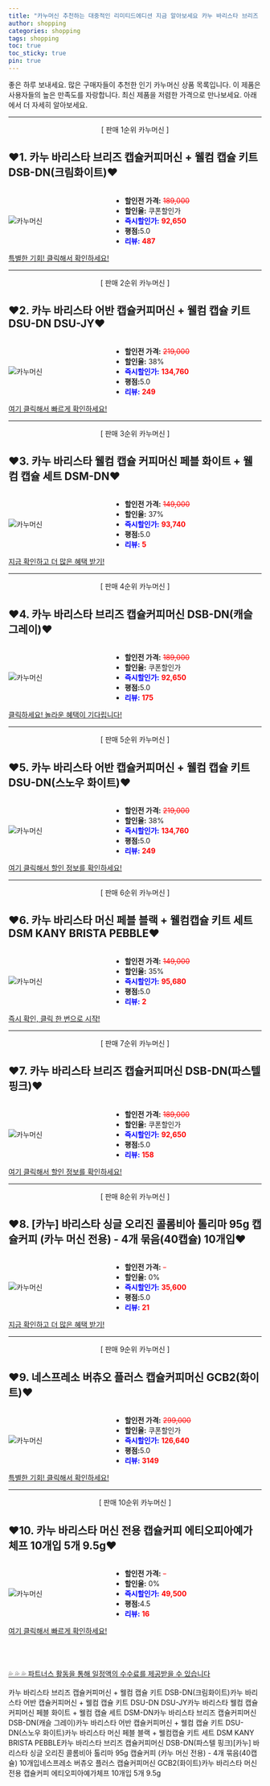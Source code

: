 ```yaml
---
title: "카누머신 추천하는 대중적인 리미티드에디션 지금 알아보세요 카누 바리스타 브리즈 캡슐커피머신 +"
author: shopping
categories: shopping
tags: shopping
toc: true
toc_sticky: true
pin: true
---
```

좋은 하루 보내세요. 많은 구매자들이 추천한 인기 카누머신 상품 목록입니다. 이 제품은 사용자들의 높은 만족도를 자랑합니다. 최신 제품을 저렴한 가격으로 만나보세요. 아래에서 더 자세히 알아보세요.

---
<p class="toplist" style="margin: 0 auto; display: block; width: fit-content;">[ 판매 1순위 카누머신 ]</p>

<h2><strong>❤️1. 카누 바리스타 브리즈 캡슐커피머신 + 웰컴 캡슐 키트 DSB-DN(크림화이트)❤️</strong></h2>

<div style="display: flex; align-items: center;">
    <div style="flex: 0.4;">
        <img src="https://thumbnail6.coupangcdn.com/thumbnails/remote/230x230ex/image/retail/images/543720645771945-ad78d314-2cbc-480b-b9dc-b15ef91cdd3d.jpg" alt="카누머신" style="max-width: 100%;">
    </div>
    <div style="flex: 0.6; margin-left: 10px;">
        <ul>
            <li><strong>할인전 가격:</strong> <del style="color: red;">189,000</del></li>
            <li><strong>할인율:</strong> 쿠폰할인가</li>
            <li><span style='color:blue'><strong>즉시할인가:</strong></span> <span style='color:red'><strong>92,650</strong></span></li>
            <li><strong>평점:</strong>5.0</li>
            <li><span style='color:blue'><strong>리뷰:</strong></span> <span style='color:red'><strong>487</strong></span></li>
        </ul>
    </div>
</div>
<div class="center">
    <a href="https://William4Davisa.github.io?lptag=AF9450613&subid=githubio&pageKey=7600290273&traceid=V0-153&itemId=20103609697&vendorItemId=84884171163" class="myButton">
        특별한 기회! 클릭해서 확인하세요!
    </a>
</div>


---
<p class="toplist" style="margin: 0 auto; display: block; width: fit-content;">[ 판매 2순위 카누머신 ]</p>

<h2><strong>❤️2. 카누 바리스타 어반 캡슐커피머신 + 웰컴 캡슐 키트 DSU-DN DSU-JY❤️</strong></h2>

<div style="display: flex; align-items: center;">
    <div style="flex: 0.4;">
        <img src="https://thumbnail7.coupangcdn.com/thumbnails/remote/230x230ex/image/retail/images/2844801182386205-f96a9ed1-9fe0-4749-87c6-43e3a92bcd22.jpg" alt="카누머신" style="max-width: 100%;">
    </div>
    <div style="flex: 0.6; margin-left: 10px;">
        <ul>
            <li><strong>할인전 가격:</strong> <del style="color: red;">219,000</del></li>
            <li><strong>할인율:</strong> 38%</li>
            <li><span style='color:blue'><strong>즉시할인가:</strong></span> <span style='color:red'><strong>134,760</strong></span></li>
            <li><strong>평점:</strong>5.0</li>
            <li><span style='color:blue'><strong>리뷰:</strong></span> <span style='color:red'><strong>249</strong></span></li>
        </ul>
    </div>
</div>
<div class="center">
    <a href="https://William4Davisa.github.io?lptag=AF9450613&subid=githubio&pageKey=7099859918&traceid=V0-153&itemId=17719340642&vendorItemId=84884171120" class="myButton">
        여기 클릭해서 빠르게 확인하세요!
    </a>
</div>


---
<p class="toplist" style="margin: 0 auto; display: block; width: fit-content;">[ 판매 3순위 카누머신 ]</p>

<h2><strong>❤️3. 카누 바리스타 웰컴 캡슐 커피머신 페블 화이트 + 웰컴 캡슐 세트 DSM-DN❤️</strong></h2>

<div style="display: flex; align-items: center;">
    <div style="flex: 0.4;">
        <img src="https://thumbnail8.coupangcdn.com/thumbnails/remote/230x230ex/image/retail/images/2024/04/08/10/8/131e21f2-58fd-4958-b8bc-79c4467e8c1b.jpg" alt="카누머신" style="max-width: 100%;">
    </div>
    <div style="flex: 0.6; margin-left: 10px;">
        <ul>
            <li><strong>할인전 가격:</strong> <del style="color: red;">149,000</del></li>
            <li><strong>할인율:</strong> 37%</li>
            <li><span style='color:blue'><strong>즉시할인가:</strong></span> <span style='color:red'><strong>93,740</strong></span></li>
            <li><strong>평점:</strong>5.0</li>
            <li><span style='color:blue'><strong>리뷰:</strong></span> <span style='color:red'><strong>5</strong></span></li>
        </ul>
    </div>
</div>
<div class="center">
    <a href="https://William4Davisa.github.io?lptag=AF9450613&subid=githubio&pageKey=8017178132&traceid=V0-153&itemId=22392566999&vendorItemId=89437511336" class="myButton">
        지금 확인하고 더 많은 혜택 받기!
    </a>
</div>


---
<p class="toplist" style="margin: 0 auto; display: block; width: fit-content;">[ 판매 4순위 카누머신 ]</p>

<h2><strong>❤️4. 카누 바리스타 브리즈 캡슐커피머신 DSB-DN(캐슬 그레이)❤️</strong></h2>

<div style="display: flex; align-items: center;">
    <div style="flex: 0.4;">
        <img src="https://thumbnail9.coupangcdn.com/thumbnails/remote/230x230ex/image/retail/images/3472473582231535-2209eb7e-95a1-4ba8-8c75-a683e8fc0aac.png" alt="카누머신" style="max-width: 100%;">
    </div>
    <div style="flex: 0.6; margin-left: 10px;">
        <ul>
            <li><strong>할인전 가격:</strong> <del style="color: red;">189,000</del></li>
            <li><strong>할인율:</strong> 쿠폰할인가</li>
            <li><span style='color:blue'><strong>즉시할인가:</strong></span> <span style='color:red'><strong>92,650</strong></span></li>
            <li><strong>평점:</strong>5.0</li>
            <li><span style='color:blue'><strong>리뷰:</strong></span> <span style='color:red'><strong>175</strong></span></li>
        </ul>
    </div>
</div>
<div class="center">
    <a href="https://William4Davisa.github.io?lptag=AF9450613&subid=githubio&pageKey=7714284036&traceid=V0-153&itemId=20686673804&vendorItemId=87414003031" class="myButton">
        클릭하세요! 놀라운 혜택이 기다립니다!
    </a>
</div>


---
<p class="toplist" style="margin: 0 auto; display: block; width: fit-content;">[ 판매 5순위 카누머신 ]</p>

<h2><strong>❤️5. 카누 바리스타 어반 캡슐커피머신 + 웰컴 캡슐 키트 DSU-DN(스노우 화이트)❤️</strong></h2>

<div style="display: flex; align-items: center;">
    <div style="flex: 0.4;">
        <img src="https://thumbnail6.coupangcdn.com/thumbnails/remote/230x230ex/image/retail/images/636929958995259-c2bc67f7-c3e1-4876-a89b-ea1472e8f088.png" alt="카누머신" style="max-width: 100%;">
    </div>
    <div style="flex: 0.6; margin-left: 10px;">
        <ul>
            <li><strong>할인전 가격:</strong> <del style="color: red;">219,000</del></li>
            <li><strong>할인율:</strong> 38%</li>
            <li><span style='color:blue'><strong>즉시할인가:</strong></span> <span style='color:red'><strong>134,760</strong></span></li>
            <li><strong>평점:</strong>5.0</li>
            <li><span style='color:blue'><strong>리뷰:</strong></span> <span style='color:red'><strong>249</strong></span></li>
        </ul>
    </div>
</div>
<div class="center">
    <a href="https://William4Davisa.github.io?lptag=AF9450613&subid=githubio&pageKey=7099859918&traceid=V0-153&itemId=17719340638&vendorItemId=84884171100" class="myButton">
        여기 클릭해서 할인 정보를 확인하세요!
    </a>
</div>


---
<p class="toplist" style="margin: 0 auto; display: block; width: fit-content;">[ 판매 6순위 카누머신 ]</p>

<h2><strong>❤️6. 카누 바리스타 머신 페블 블랙 + 웰컴캡슐 키트 세트 DSM KANY BRISTA PEBBLE❤️</strong></h2>

<div style="display: flex; align-items: center;">
    <div style="flex: 0.4;">
        <img src="https://thumbnail7.coupangcdn.com/thumbnails/remote/230x230ex/image/retail/images/2024/04/15/11/5/0cdbf25b-bca5-46a9-bd72-4be1e839a879.jpg" alt="카누머신" style="max-width: 100%;">
    </div>
    <div style="flex: 0.6; margin-left: 10px;">
        <ul>
            <li><strong>할인전 가격:</strong> <del style="color: red;">149,000</del></li>
            <li><strong>할인율:</strong> 35%</li>
            <li><span style='color:blue'><strong>즉시할인가:</strong></span> <span style='color:red'><strong>95,680</strong></span></li>
            <li><strong>평점:</strong>5.0</li>
            <li><span style='color:blue'><strong>리뷰:</strong></span> <span style='color:red'><strong>2</strong></span></li>
        </ul>
    </div>
</div>
<div class="center">
    <a href="https://William4Davisa.github.io?lptag=AF9450613&subid=githubio&pageKey=8032096127&traceid=V0-153&itemId=22461902119&vendorItemId=89505070969" class="myButton">
        즉시 확인, 클릭 한 번으로 시작!
    </a>
</div>


---
<p class="toplist" style="margin: 0 auto; display: block; width: fit-content;">[ 판매 7순위 카누머신 ]</p>

<h2><strong>❤️7. 카누 바리스타 브리즈 캡슐커피머신 DSB-DN(파스텔 핑크)❤️</strong></h2>

<div style="display: flex; align-items: center;">
    <div style="flex: 0.4;">
        <img src="https://thumbnail8.coupangcdn.com/thumbnails/remote/230x230ex/image/retail/images/3475520673326679-97169a98-bec0-4e53-8247-524fde919cf5.png" alt="카누머신" style="max-width: 100%;">
    </div>
    <div style="flex: 0.6; margin-left: 10px;">
        <ul>
            <li><strong>할인전 가격:</strong> <del style="color: red;">189,000</del></li>
            <li><strong>할인율:</strong> 쿠폰할인가</li>
            <li><span style='color:blue'><strong>즉시할인가:</strong></span> <span style='color:red'><strong>92,650</strong></span></li>
            <li><strong>평점:</strong>5.0</li>
            <li><span style='color:blue'><strong>리뷰:</strong></span> <span style='color:red'><strong>158</strong></span></li>
        </ul>
    </div>
</div>
<div class="center">
    <a href="https://William4Davisa.github.io?lptag=AF9450613&subid=githubio&pageKey=7099859934&traceid=V0-153&itemId=17719340690&vendorItemId=87414003003" class="myButton">
        여기 클릭해서 할인 정보를 확인하세요!
    </a>
</div>


---
<p class="toplist" style="margin: 0 auto; display: block; width: fit-content;">[ 판매 8순위 카누머신 ]</p>

<h2><strong>❤️8. [카누] 바리스타 싱글 오리진 콜롬비아 톨리마 95g 캡슐커피 (카누 머신 전용) - 4개 묶음(40캡슐) 10개입❤️</strong></h2>

<div style="display: flex; align-items: center;">
    <div style="flex: 0.4;">
        <img src="https://thumbnail9.coupangcdn.com/thumbnails/remote/230x230ex/image/vendor_inventory/5c12/c19bb95190f3ab268651b18249cc2bb375b9060db26ba94dc15b6c26d26a.jpg" alt="카누머신" style="max-width: 100%;">
    </div>
    <div style="flex: 0.6; margin-left: 10px;">
        <ul>
            <li><strong>할인전 가격:</strong> <del style="color: red;">-</del></li>
            <li><strong>할인율:</strong> 0%</li>
            <li><span style='color:blue'><strong>즉시할인가:</strong></span> <span style='color:red'><strong>35,600</strong></span></li>
            <li><strong>평점:</strong>5.0</li>
            <li><span style='color:blue'><strong>리뷰:</strong></span> <span style='color:red'><strong>21</strong></span></li>
        </ul>
    </div>
</div>
<div class="center">
    <a href="https://William4Davisa.github.io?lptag=AF9450613&subid=githubio&pageKey=7783384711&traceid=V0-153&itemId=20975622287&vendorItemId=88040502123" class="myButton">
        지금 확인하고 더 많은 혜택 받기!
    </a>
</div>


---
<p class="toplist" style="margin: 0 auto; display: block; width: fit-content;">[ 판매 9순위 카누머신 ]</p>

<h2><strong>❤️9. 네스프레소 버츄오 플러스 캡슐커피머신 GCB2(화이트)❤️</strong></h2>

<div style="display: flex; align-items: center;">
    <div style="flex: 0.4;">
        <img src="https://thumbnail10.coupangcdn.com/thumbnails/remote/230x230ex/image/retail/images/1133267835437775-fbc7a425-29c3-489b-ad29-73d9c9e7b843.jpg" alt="카누머신" style="max-width: 100%;">
    </div>
    <div style="flex: 0.6; margin-left: 10px;">
        <ul>
            <li><strong>할인전 가격:</strong> <del style="color: red;">299,000</del></li>
            <li><strong>할인율:</strong> 쿠폰할인가</li>
            <li><span style='color:blue'><strong>즉시할인가:</strong></span> <span style='color:red'><strong>126,640</strong></span></li>
            <li><strong>평점:</strong>5.0</li>
            <li><span style='color:blue'><strong>리뷰:</strong></span> <span style='color:red'><strong>3149</strong></span></li>
        </ul>
    </div>
</div>
<div class="center">
    <a href="https://William4Davisa.github.io?lptag=AF9450613&subid=githubio&pageKey=5170625575&traceid=V0-153&itemId=5454781091&vendorItemId=83983552435" class="myButton">
        특별한 기회! 클릭해서 확인하세요!
    </a>
</div>


---
<p class="toplist" style="margin: 0 auto; display: block; width: fit-content;">[ 판매 10순위 카누머신 ]</p>

<h2><strong>❤️10. 카누 바리스타 머신 전용 캡슐커피 에티오피아예가체프 10개입 5개 9.5g❤️</strong></h2>

<div style="display: flex; align-items: center;">
    <div style="flex: 0.4;">
        <img src="https://thumbnail7.coupangcdn.com/thumbnails/remote/230x230ex/image/retail/images/60d9989d-7888-41bc-afd5-56f31b7baf221758446976217351699.png" alt="카누머신" style="max-width: 100%;">
    </div>
    <div style="flex: 0.6; margin-left: 10px;">
        <ul>
            <li><strong>할인전 가격:</strong> <del style="color: red;">-</del></li>
            <li><strong>할인율:</strong> 0%</li>
            <li><span style='color:blue'><strong>즉시할인가:</strong></span> <span style='color:red'><strong>49,500</strong></span></li>
            <li><strong>평점:</strong>4.5</li>
            <li><span style='color:blue'><strong>리뷰:</strong></span> <span style='color:red'><strong>16</strong></span></li>
        </ul>
    </div>
</div>
<div class="center">
    <a href="https://William4Davisa.github.io?lptag=AF9450613&subid=githubio&pageKey=8243797872&traceid=V0-153&itemId=23636503110&vendorItemId=90661976138" class="myButton">
        여기 클릭해서 빠르게 확인하세요!
    </a>
</div>

<br><br><br>[💦 💦 💦 파트너스 활동을 통해 일정액의 수수료를 제공받을 수 있습니다](https://link.coupang.com/a/bcpT2c)<br><br>카누 바리스타 브리즈 캡슐커피머신 + 웰컴 캡슐 키트 DSB-DN(크림화이트)카누 바리스타 어반 캡슐커피머신 + 웰컴 캡슐 키트 DSU-DN DSU-JY카누 바리스타 웰컴 캡슐 커피머신 페블 화이트 + 웰컴 캡슐 세트 DSM-DN카누 바리스타 브리즈 캡슐커피머신 DSB-DN(캐슬 그레이)카누 바리스타 어반 캡슐커피머신 + 웰컴 캡슐 키트 DSU-DN(스노우 화이트)카누 바리스타 머신 페블 블랙 + 웰컴캡슐 키트 세트 DSM KANY BRISTA PEBBLE카누 바리스타 브리즈 캡슐커피머신 DSB-DN(파스텔 핑크)[카누] 바리스타 싱글 오리진 콜롬비아 톨리마 95g 캡슐커피 (카누 머신 전용) - 4개 묶음(40캡슐) 10개입네스프레소 버츄오 플러스 캡슐커피머신 GCB2(화이트)카누 바리스타 머신 전용 캡슐커피 에티오피아예가체프 10개입 5개 9.5g